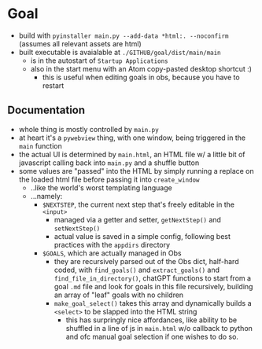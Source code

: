 # Goal

- build with `pyinstaller main.py --add-data *html:. --noconfirm` (assumes all relevant assets are html)
- built executable is avaialable at `./GITHUB/goal/dist/main/main`
    - is in the autostart of `Startup Applications`
    - also in the start menu with an Atom copy-pasted desktop shortcut :)
        - this is useful when editing goals in obs, because you have to restart


## Documentation


- whole thing is mostly controlled by `main.py`
- at heart it's a `pywebview` thing, with one window, being triggered in the `main` function
- the actual UI is determined by `main.html`, an HTML file w/ a little bit of javascript calling back into `main.py` and a shuffle button
- some values are "passed" into the HTML by simply running a replace on the loaded html file before passing it into `create_window`
    - ..like the world's worst templating language
    - ...namely:
        - `$NEXTSTEP`, the current next step that's freely editable in the `<input>` 
            - managed via a getter and setter, `getNextStep()` and `setNextStep()`
            - actual value is saved in a simple config, following best practices with the `appdirs` directory
        - `$GOALS`, which are actually managed in Obs
            - they are recursively parsed out of the Obs dict, half-hard coded, with `find_goals()` and `extract_goals()` and `find_file_in_directory()`, chatGPT functions to start from a goal `.md` file and look for goals in this file recursively, building an array of "leaf" goals with no children
            - `make_goal_select()` takes this array and dynamically builds a `<select>` to be slapped into the HTML string
                - this has surpringly nice affordances, like ability to be shuffled in a line of js in `main.html` w/o callback to python and ofc manual goal selection if one wishes to do so.